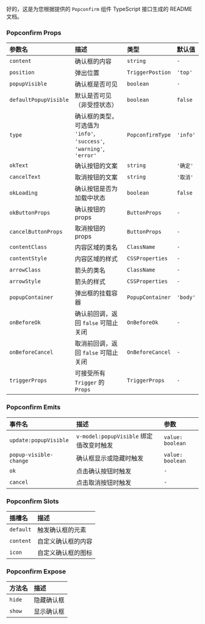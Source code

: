 好的，这是为您根据提供的 `Popconfirm` 组件 TypeScript 接口生成的 README 文档。

### Popconfirm Props

| 参数名 | 描述 | 类型 | 默认值 |
| :--- | :--- | :--- | :--- |
| `content` | 确认框的内容 | `string` | `-` |
| `position` | 弹出位置 | `TriggerPostion` | `'top'` |
| `popupVisible` | 确认框是否可见 | `boolean` | `-` |
| `defaultPopupVisible` | 默认是否可见（非受控状态） | `boolean` | `false` |
| `type` | 确认框的类型，可选值为 `'info'`, `'success'`, `'warning'`, `'error'` | `PopconfirmType` | `'info'` |
| `okText` | 确认按钮的文案 | `string` | `'确定'` |
| `cancelText` | 取消按钮的文案 | `string` | `'取消'` |
| `okLoading` | 确认按钮是否为加载中状态 | `boolean` | `false` |
| `okButtonProps` | 确认按钮的 props | `ButtonProps` | `-` |
| `cancelButtonProps` | 取消按钮的 props | `ButtonProps` | `-` |
| `contentClass` | 内容区域的类名 | `ClassName` | `-` |
| `contentStyle` | 内容区域的样式 | `CSSProperties` | `-` |
| `arrowClass` | 箭头的类名 | `ClassName` | `-` |
| `arrowStyle` | 箭头的样式 | `CSSProperties` | `-` |
| `popupContainer` | 弹出框的挂载容器 | `PopupContainer` | `'body'` |
| `onBeforeOk` | 确认前回调，返回 `false` 可阻止关闭 | `OnBeforeOk` | `-` |
| `onBeforeCancel` | 取消前回调，返回 `false` 可阻止关闭 | `OnBeforeCancel` | `-` |
| `triggerProps` | 可接受所有 `Trigger` 的 `Props` | `TriggerProps` | `-` |

### Popconfirm Emits

| 事件名 | 描述 | 参数 |
| :--- | :--- | :--- |
| `update:popupVisible` | `v-model:popupVisible` 绑定值改变时触发 | `value: boolean` |
| `popup-visible-change` | 确认框显示或隐藏时触发 | `value: boolean` |
| `ok` | 点击确认按钮时触发 | `-` |
| `cancel` | 点击取消按钮时触发 | `-` |

### Popconfirm Slots

| 插槽名 | 描述 |
| :--- | :--- |
| `default` | 触发确认框的元素 |
| `content` | 自定义确认框的内容 |
| `icon` | 自定义确认框的图标 |

### Popconfirm Expose

| 方法名 | 描述 |
| :--- | :--- |
| `hide` | 隐藏确认框 |
| `show` | 显示确认框 |
